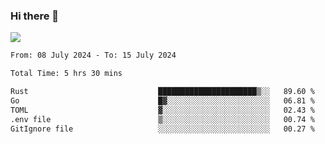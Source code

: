 ### Hi there 👋️

![](https://komarev.com/ghpvc/?username=Loner1024)

<!--START_SECTION:waka-->

```txt
From: 08 July 2024 - To: 15 July 2024

Total Time: 5 hrs 30 mins

Rust                             ██████████████████████▒░░   89.60 %
Go                               █▓░░░░░░░░░░░░░░░░░░░░░░░   06.81 %
TOML                             ▓░░░░░░░░░░░░░░░░░░░░░░░░   02.43 %
.env file                        ▒░░░░░░░░░░░░░░░░░░░░░░░░   00.74 %
GitIgnore file                   ░░░░░░░░░░░░░░░░░░░░░░░░░   00.27 %
```

<!--END_SECTION:waka-->



